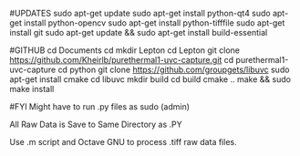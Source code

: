 ﻿#UPDATES
	sudo apt-get update
	sudo apt-get install python-qt4
	sudo apt-get install python-opencv
	sudo apt-get install python-tifffile 
	sudo apt-get install git
	sudo apt-get update && sudo apt-get install build-essential

#GITHUB
	cd Documents
	cd mkdir Lepton
	cd Lepton
	git clone https://github.com/Kheirlb/purethermal1-uvc-capture.git
	cd purethermal1-uvc-capture
	cd python
	git clone https://github.com/groupgets/libuvc
	sudo apt-get install cmake
	cd libuvc
	mkdir build
	cd build
	cmake ..
	make && sudo make install

#FYI
Might have to run .py files as sudo (admin)

All Raw Data is Save to Same Directory as .PY

Use .m script and Octave GNU to process .tiff raw data files.